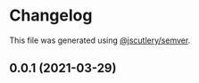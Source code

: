 # Changelog

This file was generated using [@jscutlery/semver](https://github.com/jscutlery/semver).

## 0.0.1 (2021-03-29)
